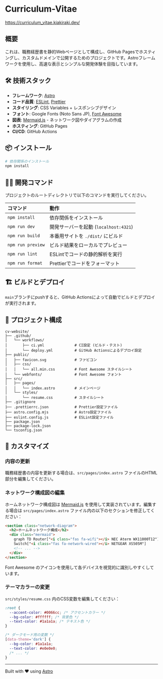 # Curriculum-Vitae

https://curriculum_vitae.kiakiraki.dev/

## 概要

これは、職務経歴書を静的Webページとして構成し、GitHub Pagesでホスティングし、カスタムドメインで公開するためのプロジェクトです。Astroフレームワークを使用し、高速な表示とシンプルな開発体験を目指しています。

## 🛠️ 技術スタック

- **フレームワーク**: [Astro](https://astro.build/)
- **コード品質**: [ESLint](https://eslint.org/), [Prettier](https://prettier.io/)
- **スタイリング**: CSS Variables + レスポンシブデザイン
- **フォント**: Google Fonts (Noto Sans JP), [Font Awesome](https://fontawesome.com/)
- **図表**: [Mermaid.js](https://mermaid.js.org/) - ネットワーク図やダイアグラムの作成
- **ホスティング**: GitHub Pages
- **CI/CD**: GitHub Actions

## 📦 インストール

```bash
# 依存関係のインストール
npm install
```

## 🏃‍♂️ 開発コマンド

プロジェクトのルートディレクトリで以下のコマンドを実行してください。

| コマンド          | 動作                                  |
| :---------------- | :------------------------------------ |
| `npm install`     | 依存関係をインストール                |
| `npm run dev`     | 開発サーバーを起動 (`localhost:4321`) |
| `npm run build`   | 本番用サイトを `./dist/` にビルド     |
| `npm run preview` | ビルド結果をローカルでプレビュー      |
| `npm run lint`    | ESLintでコードの静的解析を実行        |
| `npm run format`  | Prettierでコードをフォーマット        |

## 🏗️ ビルドとデプロイ

`main`ブランチにpushすると、GitHub Actionsによって自動でビルドとデプロイが実行されます。

## 📁 プロジェクト構成

```
cv-website/
├── .github/
│   └── workflows/
│       ├── ci.yml              # CI設定 (ビルド・テスト)
│       └── deploy.yml          # GitHub Actionsによるデプロイ設定
├── public/
│   ├── favicon.svg             # ファビコン
│   ├── css/
│   │   └── all.min.css         # Font Awesome スタイルシート
│   └── webfonts/               # Font Awesome フォント
├── src/
│   ├── pages/
│   │   └── index.astro         # メインページ
│   └── styles/
│       └── resume.css          # スタイルシート
├── .gitignore
├── .prettierrc.json            # Prettier設定ファイル
├── astro.config.mjs            # Astro設定ファイル
├── eslint.config.js            # ESLint設定ファイル
├── package.json
├── package-lock.json
└── tsconfig.json
```

## 🎨 カスタマイズ

### 内容の更新

職務経歴書の内容を更新する場合は、`src/pages/index.astro` ファイルのHTML部分を編集してください。

### ネットワーク構成図の編集

ホームネットワーク構成図は [Mermaid.js](https://mermaid.js.org/) を使用して実装されています。編集する場合は `src/pages/index.astro` ファイル内の以下のセクションを修正してください：

```html
<section class="network-diagram">
  <h2>ホームネットワーク構成</h2>
  <div class="mermaid">
    graph TD Router["<i class="fas fa-wifi"></i> NEC Aterm WX11000T12"] -->
    Switch["<i class="fas fa-network-wired"></i> NETGEAR XS505M"]
    <!-- ... -->
  </div>
</section>
```

Font Awesome のアイコンを使用して各デバイスを視覚的に識別しやすくしています。

### テーマカラーの変更

`src/styles/resume.css` 内のCSS変数を編集してください：

```css
:root {
  --accent-color: #0066cc; /* アクセントカラー */
  --bg-color: #ffffff; /* 背景色 */
  --text-color: #1a1a1a; /* テキスト色 */
}

/* ダークモード用の変数 */
[data-theme='dark'] {
  --bg-color: #1a1a1a;
  --text-color: #e0e0e0;
  /* ... */
}
```

---

Built with ❤️ using [Astro](https://astro.build/)
